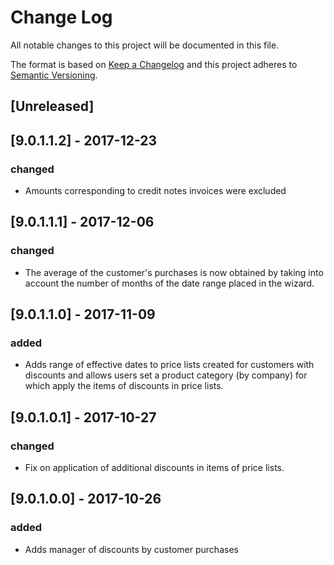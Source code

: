 # Change Log
All notable changes to this project will be documented in this file.

The format is based on [Keep a Changelog](http://keepachangelog.com/)
and this project adheres to [Semantic Versioning](http://semver.org/).

## [Unreleased]

## [9.0.1.1.2] - 2017-12-23
### changed
- Amounts corresponding to credit notes invoices were excluded

## [9.0.1.1.1] - 2017-12-06
### changed
- The average of the customer's purchases is now obtained by taking into account the number of months of the date range placed in the wizard.

## [9.0.1.1.0] - 2017-11-09
### added
- Adds range of effective dates to price lists created for customers with discounts and allows users set a product category (by company) for which apply the items of discounts in price lists.

## [9.0.1.0.1] - 2017-10-27
### changed
- Fix on application of additional discounts in items of price lists.

## [9.0.1.0.0] - 2017-10-26
### added
- Adds manager of discounts by customer purchases
